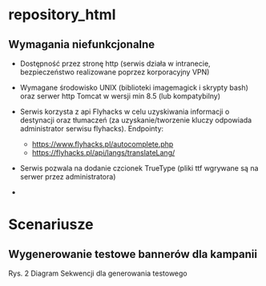 # repository_html
Wymagania niefunkcjonalne
-------------------------

-   Dostępność przez stronę http (serwis działa w intranecie,
    bezpieczeństwo realizowane poprzez korporacyjny VPN)
-   Wymagane środowisko UNIX (biblioteki imagemagick i skrypty bash)
    oraz serwer http Tomcat w wersji min 8.5 (lub kompatybilny)
-   Serwis korzysta z api Flyhacks w celu uzyskiwania informacji o
    destynacji oraz tłumaczeń (za uzyskanie/tworzenie kluczy odpowiada
    administrator serwisu flyhacks). Endpointy:

    -   https://www.flyhacks.pl/autocomplete.php
    -   <https://flyhacks.pl/api/langs/translateLang/>
-   Serwis pozwala na dodanie czcionek TrueType (pliki ttf wgrywane są
    na serwer przez administratora)

 
-

Scenariusze
===========

Wygenerowanie testowe bannerów dla kampanii
-------------------------------------------

Rys. 2 Diagram Sekwencji dla generowania testowego
